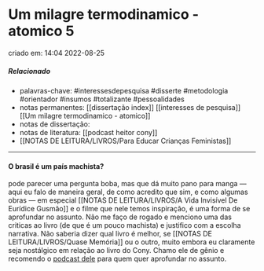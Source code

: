 
# Um milagre termodinamico - atomico 5
criado em: 14:04 2022-08-25

##### Relacionado
- palavras-chave: #interessesdepesquisa  #disserte #metodologia #orientador #insumos #totalizante #pessoalidades 
- notas permanentes: [[dissertação index]] [[interesses de pesquisa]] [[Um milagre termodinamico - atomico]]
- notas de dissertação:
- notas de literatura: [[podcast heitor cony]]
- [[NOTAS DE LEITURA/LIVROS/Para Educar Crianças Feministas]]


---

#### O brasil é um país machista? 
pode parecer uma pergunta boba, mas que dá muito pano para manga — aqui eu falo de maneira geral, de como acredito que sim, e como algumas obras — em especial [[NOTAS DE LEITURA/LIVROS/A Vida Invisível De Eurídice Gusmão]] e o filme que nele temos inspiração, é uma forma de se aprofundar no assunto.  Não me faço de rogado e menciono uma das criticas ao livro (de que é um pouco machista) e justifico com a escolha narrativa. Não saberia dizer qual livro é melhor, se [[NOTAS DE LEITURA/LIVROS/Quase Memória]] ou o outro, muito embora eu claramente seja nostálgico em relação ao livro do Cony. Chamo ele de gênio e recomendo o [podcast dele](https://open.spotify.com/episode/33IvvAlLdOspzpIxbn7Tvr?si=yJN9XT7sSLqJch_6KJC-eg&nd=1) para quem quer aprofundar no assunto. 